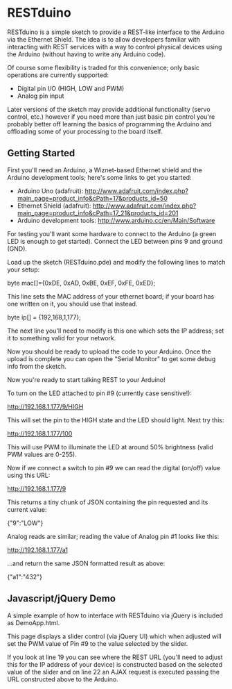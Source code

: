 RESTduino
=========

RESTduino is a simple sketch to provide a REST-like interface to the Arduino via the Ethernet Shield.  The idea is to allow developers familiar with interacting with REST services with a way to control physical devices using the Arduino (without having to write any Arduino code).

Of course some flexibility is traded for this convenience; only basic operations are currently supported:

* Digital pin I/O (HIGH, LOW and PWM)
* Analog pin input

Later versions of the sketch may provide additional functionality (servo control, etc.) however if you need more than just basic pin control you're probably better off learning the basics of programming the Arduino and offloading some of your processing to the board itself.

Getting Started
---------------

First you'll need an Arduino, a Wiznet-based Ethernet shield and the Arduino development tools; here's some links to get you started:

* Arduino Uno (adafruit): http://www.adafruit.com/index.php?main_page=product_info&cPath=17&products_id=50
* Ethernet Shield (adafruit): http://www.adafruit.com/index.php?main_page=product_info&cPath=17_21&products_id=201
* Arduino development tools: http://www.arduino.cc/en/Main/Software

For testing you'll want some hardware to connect to the Arduino (a green LED is enough to get started).  Connect the LED between pins 9 and ground (GND).

Load up the sketch (RESTduino.pde) and modify the following lines to match your setup:

byte mac[]={0xDE, 0xAD, 0xBE, 0xEF, 0xFE, 0xED};

This line sets the MAC address of your ethernet board; if your board has one written on it, you should use that instead.

byte ip[] = {192,168,1,177};

The next line you'll need to modify is this one which sets the IP address; set it to something valid for your network.

Now you should be ready to upload the code to your Arduino.  Once the upload is complete you can open the "Serial Monitor" to get some debug info from the sketch.

Now you're ready to start talking REST to your Arduino!

To turn on the LED attached to pin #9 (currently case sensitive!):

http://192.168.1.177/9/HIGH

This will set the pin to the HIGH state and the LED should light.  Next try this:

http://192.168.1.177/100

This will use PWM to illuminate the LED at around 50% brightness (valid PWM values are 0-255).

Now if we connect a switch to pin #9 we can read the digital (on/off) value using this URL:

http://192.168.1.177/9

This returns a tiny chunk of JSON containing the pin requested and its current value:

{"9":"LOW"}

Analog reads are similar; reading the value of Analog pin #1 looks like this:

http://192.168.1.177/a1

...and return the same JSON formatted result as above:

{"a1":"432"}

Javascript/jQuery Demo
----------------------
A simple example of how to interface with RESTduino via jQuery is included as DemoApp.html.  

This page displays a slider control (via jQuery UI) which when adjusted will set the PWM value of Pin #9 to the value selected by the slider.

If you look at line 19 you can see where the REST URL (you'll need to adjust this for the IP address of your device) is constructed based on the selected value of the slider and on line 22 an AJAX request is executed passing the URL constructed above to the Arduino.
